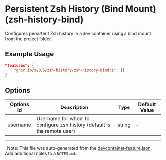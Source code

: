 
# Persistent Zsh History (Bind Mount) (zsh-history-bind)

Configures persistent Zsh history in a dev container using a bind mount from the project folder.

## Example Usage

```json
"features": {
    "ghcr.io/s2005/zsh-history/zsh-history-bind:1": {}
}
```

## Options

| Options Id | Description | Type | Default Value |
|-----|-----|-----|-----|
| username | Username for whom to configure zsh history (default is the remote user) | string | - |



---

_Note: This file was auto-generated from the [devcontainer-feature.json](https://github.com/s2005/zsh-history/blob/main/src/zsh-history-bind/devcontainer-feature.json).  Add additional notes to a `NOTES.md`.
